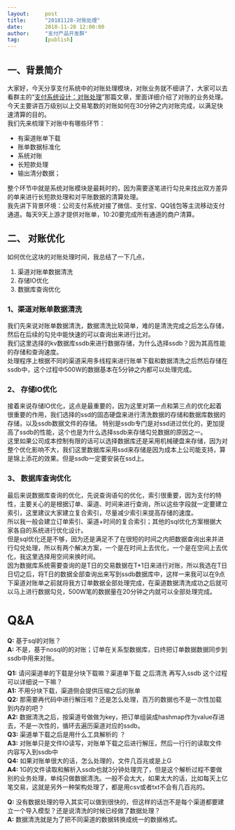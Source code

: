 ```yaml
---  
layout:     post   
title:      "20181128-对账处理"  
date:       2018-11-28 12:00:00  
author:     "支付产品开发群"  
tag:		[publish] 
---
```



## 一、背景简介

大家好，今天分享支付系统中的对账处理模块，对账业务就不细讲了，大家可以去看群主的“[支付系统设计：对账处理](http://doc.cocolian.cn/essay/recon/2016/10/10/account-2-reconciliation/)”那篇文章，里面详细介绍了对账的业务处理。    
今天主要讲百万级别以上交易笔数的对账如何在30分钟之内对账完成，以满足快速清算的目的。      
我们先来梳理下对账中有哪些环节：
- 有渠道账单下载
- 账单数据标准化
- 系统对账
- 长短款处理
- 输出清分数据；  

整个环节中就是系统对账模块是最耗时的，因为需要逐笔进行勾兑来找出双方差异的单来进行长短款处理和对平账数据的清算处理。   
我先讲下背景环境：公司支付系统对接了微信、支付宝、QQ钱包等主流移动支付通道。每天9天上游才提供对账单，10:20要完成所有通道的商户清算。   

## 二、 对账优化

如何优化这块的对账处理时间，我总结了一下几点， 
1. 渠道对账单数据清洗
2. 存储IO优化 
3. 数据库查询优化

### 1、渠道对账单数据清洗

我们先来说对账单数据清洗，数据清洗比较简单，难的是清洗完成之后怎么存储，然后在后续的勾兑中能快速的可以查询出来进行比对。  
我们这里选择的kv数据库ssdb来进行数据存储，为什么选择ssdb？因为其高性能的存储和查询速度。  
处理程序上根据不同的渠道采用多线程来进行账单下载和数据清洗之后然后存储在ssdb中，这个过程中500W的数据基本在5分钟之内都可以处理完成。

### 2、 存储IO优化

接着来说存储IO优化，这点是最重要的，因为这里对第一点和第三点的优化起着很重要的作用，我们选择的ssd的固态硬盘来进行清洗数据的存储和数据库数据的存储，以及ssdb数据文件的存储。 特别是ssdb专门是对ssd进过优化的，更加提高了ssdb的性能，这个也是为什么选择ssdb来存储勾兑数据的原因之一。  
这里如果公司成本控制有限的话可以选择数据库还是采用机械硬盘来存储，因为对整个优化影响不大，我们这里数据库采用ssd来存储是因为成本上公司能支持，算是锦上添花的效果。但是ssdb一定要安装在ssd上。
 

### 3、 数据库查询优化

最后来说数据库查询的优化，先说查询语句的优化，索引很重要，因为支付的特性，主要关心的是根据订单、渠道、时间来进行查询，所以这些字段就一定要建立索引，这里建议大家建立复合索引，尽量减少索引来提高存储的速度。  
所以我一般会建立订单索引、渠道+时间的复合索引；其他的sql优化方案根据大家各自的系统进行优化设计。  
但是sql优化还是不够，因为还是满足不了在很短的时间之内把数据查询出来并进行勾兑处理，所以有两个解决方案，一个是在时间上去优化，一个是在空间上去优化，我这里选择用空间来换时间。  
因为数据库系统需要查询的是T日的交易数据在T+1日来进行对账，所以我选在T日日切之后，将T日的数据全部查询出来写到ssdb数据库中，这样一来我可以在9点下渠道对账单之前就将我方订单数据全部处理完成，在渠道数据清洗成功之后就可以马上进行数据勾兑，500W笔的数据量在20分钟之内就可以全部处理完成。


# Q&A
**Q:** 基于sql的对账？  
**A:** 不是，基于nosql的的对账；订单在关系型数据库，日终把订单数据数据同步到ssdb中用来对账。  

**Q1:** 请问渠道单的下载是分块下载嘛？渠道单下载 之后清洗 再写入ssdb 这个过程可以详细说一下嘛？  
**A1:** 不用分块下载，渠道侧会提供压缩之后的账单  
**Q2:** 那需要再代码中进行解压啦？还是怎么处理，百万的数据也不是一次性加载到内存的吧？  
**A2:** 数据清洗之后，按渠道号做做为key，把订单组装成hashmap作为value存进去，不是一次性的，循环去遍历渠道对应的ssdb。  
**Q3:** 渠道单下载之后是用什么工具解析的 ？  
**A3:** 对账单只是文件IO读写，对账单下载之后进行解压，然后一行行的读取文件内容写入到ssdb中  
**Q4:** 如果对账单很大的话，怎么处理的，文件几百兆或是上G  
**A4:** 1G的文件读取和解析入ssdb也就3分钟处理完了，但是这个解析过程不要做别的业务处理，单纯只做数据清洗。一般不会太大，如果太大的话，比如每天上亿笔交易，这就是另外一种架构处理了，都是用csv或者txt不会有几百兆的。    

**Q:** 没有数据处理的导入其实可以做到很快的，但这样的话岂不是每个渠道都要建立一个导入模型？还是说清洗的时候已经做了数据处理？    
**A:** 数据清洗就是为了把不同渠道的数据转换成统一的数据格式。    
